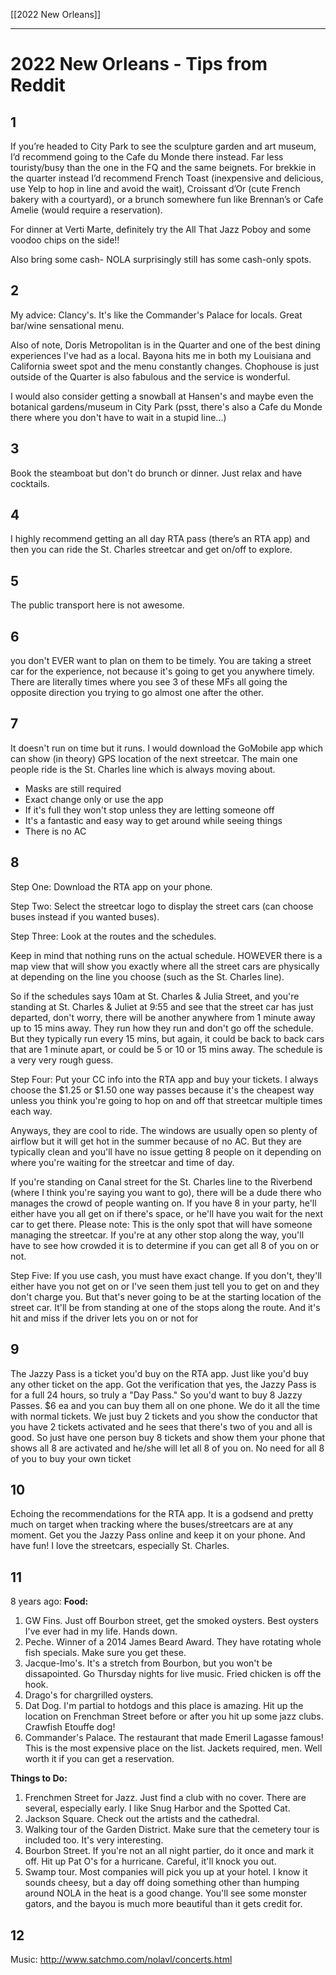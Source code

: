 [[2022 New Orleans]]

---
# 2022 New Orleans - Tips from Reddit
## 1
If you’re headed to City Park to see the sculpture garden and art museum, I’d recommend going to the Cafe du Monde there instead. Far less touristy/busy than the one in the FQ and the same beignets. For brekkie in the quarter instead I’d recommend French Toast (inexpensive and delicious, use Yelp to hop in line and avoid the wait), Croissant d’Or (cute French bakery with a courtyard), or a brunch somewhere fun like Brennan’s or Cafe Amelie (would require a reservation).

For dinner at Verti Marte, definitely try the All That Jazz Poboy and some voodoo chips on the side!!

Also bring some cash- NOLA surprisingly still has some cash-only spots.

## 2 
My advice: Clancy's. It's like the Commander's Palace for locals. Great bar/wine sensational menu. 

Also of note, Doris Metropolitan is in the Quarter and one of the best dining experiences I've had as a local. Bayona hits me in both my Louisiana and California sweet spot and the menu constantly changes. Chophouse is just outside of the Quarter is also fabulous and the service is wonderful.

I would also consider getting a snowball at Hansen's and maybe even the botanical gardens/museum in City Park (psst, there's also a Cafe du Monde there where you don't have to wait in a stupid line...)

## 3
Book the steamboat but don't do brunch or dinner. Just relax and have cocktails.

## 4
I highly recommend getting an all day RTA pass (there’s an RTA app) and then you can ride the St. Charles streetcar and get on/off to explore.

## 5
The public transport here is not awesome.

## 6
you don't EVER want to plan on them to be timely. You are taking a street car for the experience, not because it's going to get you anywhere timely. There are literally times where you see 3 of these MFs all going the opposite direction you trying to go almost one after the other.

## 7
It doesn't run on time but it runs. I would download the GoMobile app which can show (in theory) GPS location of the next streetcar. The main one people ride is the St. Charles line which is always moving about.

-   Masks are still required
-   Exact change only or use the app
-   If it's full they won't stop unless they are letting someone off
-   It's a fantastic and easy way to get around while seeing things
-   There is no AC

## 8
Step One: Download the RTA app on your phone.

Step Two: Select the streetcar logo to display the street cars (can choose buses instead if you wanted buses).

Step Three: Look at the routes and the schedules.

Keep in mind that nothing runs on the actual schedule. HOWEVER there is a map view that will show you exactly where all the street cars are physically at depending on the line you choose (such as the St. Charles line).

So if the schedules says 10am at St. Charles & Julia Street, and you're standing at St. Charles & Juliet at 9:55 and see that the street car has just departed, don't worry, there will be another anywhere from 1 minute away up to 15 mins away. They run how they run and don't go off the schedule. But they typically run every 15 mins, but again, it could be back to back cars that are 1 minute apart, or could be 5 or 10 or 15 mins away. The schedule is a very very rough guess.

Step Four: Put your CC info into the RTA app and buy your tickets. I always choose the $1.25 or $1.50 one way passes because it's the cheapest way unless you think you're going to hop on and off that streetcar multiple times each way.

Anyways, they are cool to ride. The windows are usually open so plenty of airflow but it will get hot in the summer because of no AC. But they are typically clean and you'll have no issue getting 8 people on it depending on where you're waiting for the streetcar and time of day.

If you're standing on Canal street for the St. Charles line to the Riverbend (where I think you're saying you want to go), there will be a dude there who manages the crowd of people wanting on. If you have 8 in your party, he'll either have you all get on if there's space, or he'll have you wait for the next car to get there. Please note: This is the only spot that will have someone managing the streetcar. If you're at any other stop along the way, you'll have to see how crowded it is to determine if you can get all 8 of you on or not.

Step Five: If you use cash, you must have exact change. If you don't, they'll either have you not get on or I've seen them just tell you to get on and they don't charge you. But that's never going to be at the starting location of the street car. It'll be from standing at one of the stops along the route. And it's hit and miss if the driver lets you on or not for

## 9
The Jazzy Pass is a ticket you'd buy on the RTA app. Just like you'd buy any other ticket on the app.
Got the verification that yes, the Jazzy Pass is for a full 24 hours, so truly a "Day Pass."
So you'd want to buy 8 Jazzy Passes. $6 ea and you can buy them all on one phone. We do it all the time with normal tickets. We just buy 2 tickets and you show the conductor that you have 2 tickets activated and he sees that there's two of you and all is good.
So just have one person buy 8 tickets and show them your phone that shows all 8 are activated and he/she will let all 8 of you on. No need for all 8 of you to buy your own ticket

## 10
Echoing the recommendations for the RTA app. It is a godsend and pretty much on target when tracking where the buses/streetcars are at any moment. Get you the Jazzy Pass online and keep it on your phone. And have fun! I love the streetcars, especially St. Charles.

## 11
8 years ago:
**Food:**
1.  GW Fins. Just off Bourbon street, get the smoked oysters. Best oysters I've ever had in my life. Hands down.
2.  Peche. Winner of a 2014 James Beard Award. They have rotating whole fish specials. Make sure you get these.
3.  Jacque-Imo's. It's a stretch from Bourbon, but you won't be dissapointed. Go Thursday nights for live music. Fried chicken is off the hook.
4.  Drago's for chargrilled oysters.
5.  Dat Dog. I'm partial to hotdogs and this place is amazing. Hit up the location on Frenchman Street before or after you hit up some jazz clubs. Crawfish Etouffe dog!
6.  Commander's Palace. The restaurant that made Emeril Lagasse famous! This is the most expensive place on the list. Jackets required, men. Well worth it if you can get a reservation.

**Things to Do:**
1.  Frenchmen Street for Jazz. Just find a club with no cover. There are several, especially early. I like Snug Harbor and the Spotted Cat.
2.  Jackson Square. Check out the artists and the cathedral.
3.  Walking tour of the Garden District. Make sure that the cemetery tour is included too. It's very interesting.
4.  Bourbon Street. If you're not an all night partier, do it once and mark it off. Hit up Pat O's for a hurricane. Careful, it'll knock you out.
5.  Swamp tour. Most companies will pick you up at your hotel. I know it sounds cheesy, but a day off doing something other than humping around NOLA in the heat is a good change. You'll see some monster gators, and the bayou is much more beautiful than it gets credit for.

## 12
Music: http://www.satchmo.com/nolavl/concerts.html